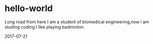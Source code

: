 # hello-world
Long road from here
I am a student of biomedical engineering,now i am studing coding.I like playing badminton.

2017-07-21
